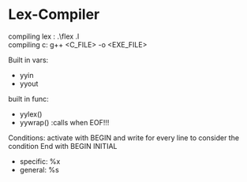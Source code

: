 # Lex-Compiler

compiling lex :  .\flex <FILE>.l       
compiling c:  g++ <C_FILE> -o <EXE_FILE>
  
  Built in vars:
  - yyin
  - yyout

  built in func:
  - yylex()
  - yywrap() :calls when EOF!!! 
  
  Conditions: activate with BEGIN <NAME> and write for every line to consider the condition
  End with BEGIN INITIAL
  - specific: %x <NAME>
  - general: %s <NAME>
